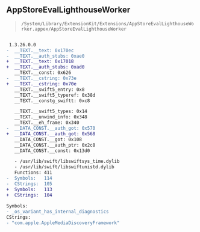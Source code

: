 ## AppStoreEvalLighthouseWorker

> `/System/Library/ExtensionKit/Extensions/AppStoreEvalLighthouseWorker.appex/AppStoreEvalLighthouseWorker`

```diff

 1.3.26.0.0
-  __TEXT.__text: 0x170ec
-  __TEXT.__auth_stubs: 0xae0
+  __TEXT.__text: 0x17018
+  __TEXT.__auth_stubs: 0xad0
   __TEXT.__const: 0x626
-  __TEXT.__cstring: 0x73e
+  __TEXT.__cstring: 0x70e
   __TEXT.__swift5_entry: 0x8
   __TEXT.__swift5_typeref: 0x38d
   __TEXT.__constg_swiftt: 0xc8

   __TEXT.__swift5_types: 0x14
   __TEXT.__unwind_info: 0x348
   __TEXT.__eh_frame: 0x340
-  __DATA_CONST.__auth_got: 0x570
+  __DATA_CONST.__auth_got: 0x568
   __DATA_CONST.__got: 0x108
   __DATA_CONST.__auth_ptr: 0x2c8
   __DATA_CONST.__const: 0x13d0

   - /usr/lib/swift/libswiftsys_time.dylib
   - /usr/lib/swift/libswiftunistd.dylib
   Functions: 411
-  Symbols:   114
-  CStrings:  105
+  Symbols:   113
+  CStrings:  104
 
Symbols:
- _os_variant_has_internal_diagnostics
CStrings:
- "com.apple.AppleMediaDiscoveryFramework"

```
